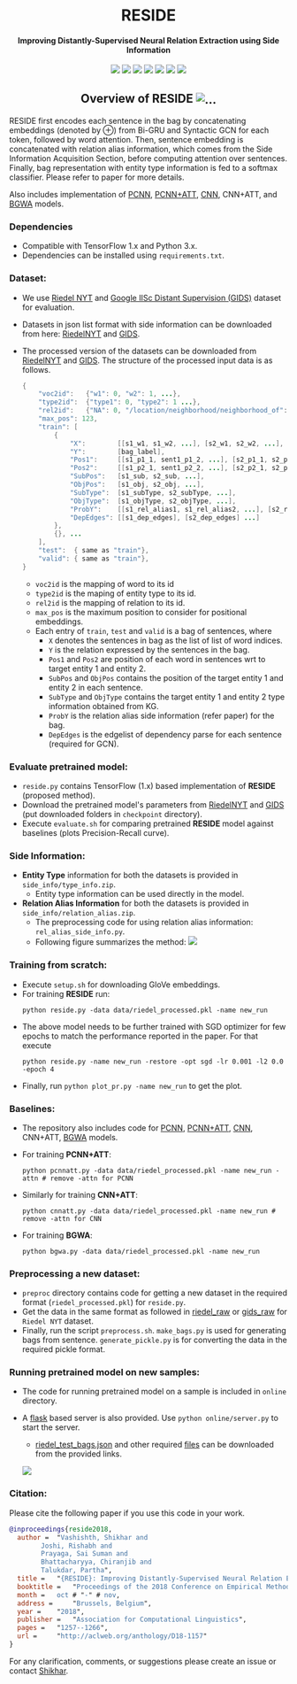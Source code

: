 <h1 align="center">
  RESIDE
</h1>

<h4 align="center">Improving Distantly-Supervised Neural Relation Extraction using Side Information</h4>

<p align="center">
  <a href="https://2018.emnlp.org/"><img src="http://img.shields.io/badge/EMNLP-2018-4b44ce.svg"></a>
  <a href="https://arxiv.org/abs/1812.04361"><img src="http://img.shields.io/badge/Paper-PDF-red.svg"></a>
  <a href="http://img.shields.io/badge/video-vimeo-blue.svg"><img src="http://img.shields.io/badge/Video-Vimeo-green.svg"></a>
  <a href="https://shikhar-vashishth.github.io/assets/pdf/reside_supp.pdf"><img src="http://img.shields.io/badge/Supplementary-PDF-B31B1B.svg"></a>
  <a href="https://shikhar-vashishth.github.io/assets/pdf/reside_poster.pdf"><img src="http://img.shields.io/badge/Slides-PDF-9cf.svg"></a>
  <a href="https://shikhar-vashishth.github.io/assets/pdf/slides_reside.pdf"><img src="http://img.shields.io/badge/Slides-PDF-orange.svg"></a>
  <a href="https://github.com/malllabiisc/RESIDE/blob/master/LICENSE">
    <img src="https://img.shields.io/badge/License-Apache%202.0-blue.svg">
  </a>
</p>

<h2 align="center">
  Overview of RESIDE
  <img align="center"  src="./images/overview.png" alt="...">
</h2>

RESIDE first encodes each sentence in the bag by concatenating embeddings (denoted by ⊕) from Bi-GRU and Syntactic GCN for each token, followed by word attention. Then, sentence embedding is concatenated with relation alias information, which comes from the Side Information Acquisition Section, before computing attention over sentences. Finally, bag representation with entity type information is fed to a softmax classifier. Please refer to paper for more details.

Also includes implementation of [PCNN](http://www.emnlp2015.org/proceedings/EMNLP/pdf/EMNLP203.pdf), [PCNN+ATT](https://www.aclweb.org/anthology/P16-1200), [CNN](https://www.aclweb.org/anthology/C14-1220), CNN+ATT, and [BGWA](https://arxiv.org/pdf/1804.06987.pdf) models.

### Dependencies

- Compatible with TensorFlow 1.x and Python 3.x.
- Dependencies can be installed using `requirements.txt`.

### Dataset:

- We use [Riedel NYT](http://iesl.cs.umass.edu/riedel/ecml/) and [Google IISc Distant Supervision (GIDS)](https://arxiv.org/pdf/1804.06987.pdf) dataset​ for evaluation.

- Datasets in json list format with side information can be downloaded from here: [RiedelNYT](https://drive.google.com/open?id=1D7bZPvrSAbIPaFSG7ZswYQcPA3tmouCw) and [GIDS](https://drive.google.com/open?id=1gTNAbv8My2QDmP-OHLFtJFlzPDoCG4aI).  

- The processed version of the datasets can be downloaded from [RiedelNYT](https://drive.google.com/file/d/1UD86c_6O_NSBn2DYirk6ygaHy_fTL-hN/view?usp=sharing) and [GIDS](https://drive.google.com/file/d/1UMS4EmWv5SWXfaSl_ZC4DcT3dk3JyHeq/view?usp=sharing). The structure of the processed input data is as follows.

  ```java
  {
      "voc2id":   {"w1": 0, "w2": 1, ...},
      "type2id":  {"type1": 0, "type2": 1 ...},
      "rel2id":   {"NA": 0, "/location/neighborhood/neighborhood_of": 1, ...}
      "max_pos": 123,
      "train": [
          {
              "X":        [[s1_w1, s1_w2, ...], [s2_w1, s2_w2, ...], ...],
              "Y":        [bag_label],
              "Pos1":     [[s1_p1_1, sent1_p1_2, ...], [s2_p1_1, s2_p1_2, ...], ...],
              "Pos2":     [[s1_p2_1, sent1_p2_2, ...], [s2_p2_1, s2_p2_2, ...], ...],
              "SubPos":   [s1_sub, s2_sub, ...],
              "ObjPos":   [s1_obj, s2_obj, ...],
              "SubType":  [s1_subType, s2_subType, ...],
              "ObjType":  [s1_objType, s2_objType, ...],
              "ProbY":    [[s1_rel_alias1, s1_rel_alias2, ...], [s2_rel_alias1, ... ], ...]
              "DepEdges": [[s1_dep_edges], [s2_dep_edges] ...]
          },
          {}, ...
      ],
      "test":  { same as "train"},
      "valid": { same as "train"},
  }
  ```

  * `voc2id` is the mapping of word to its id
  * `type2id` is the maping of entity type to its id.
  * `rel2id` is the mapping of relation to its id. 
  * `max_pos` is the maximum position to consider for positional embeddings.
  * Each entry of `train`, `test` and `valid` is a bag of sentences, where
    * `X` denotes the sentences in bag as the list of list of word indices.
    * `Y` is the relation expressed by the sentences in the bag.
    * `Pos1` and `Pos2` are position of each word in sentences wrt to target entity 1 and entity 2.
    * `SubPos` and `ObjPos` contains the position of the target entity 1 and entity 2 in each sentence.
    * `SubType` and `ObjType` contains the target entity 1 and entity 2 type information obtained from KG.
    * `ProbY` is the relation alias side information (refer paper) for the bag.
    * `DepEdges` is the edgelist of dependency parse for each sentence (required for GCN).

### Evaluate pretrained model:

- `reside.py` contains TensorFlow (1.x) based implementation of **RESIDE** (proposed method).
- Download the pretrained model's parameters from [RiedelNYT](https://drive.google.com/file/d/1CUk10FTncaaZspAoh8YkHTML3RJHfW7e/view?usp=sharing) and [GIDS](https://drive.google.com/file/d/1X5pKkL6eOkGXw39baq0n9noBXa--5EhE/view?usp=sharing) (put downloaded folders in `checkpoint` directory). 
- Execute `evaluate.sh` for comparing pretrained **RESIDE** model against baselines (plots Precision-Recall curve). 

### Side Information:

- **Entity Type** information for both the datasets is provided in `side_info/type_info.zip`. 
  * Entity type information can be used directly in the model.
- **Relation Alias Information** for both the datasets is provided in `side_info/relation_alias.zip`.
  * The preprocessing code for using relation alias information: `rel_alias_side_info.py`. 
  * Following figure summarizes the method:
  ![](https://github.com/malllabiisc/RESIDE/blob/master/images/relation_alias.png)

### Training from scratch:
- Execute `setup.sh` for downloading GloVe embeddings.
- For training **RESIDE** run:
  ```shell
  python reside.py -data data/riedel_processed.pkl -name new_run
  ```

* The above model needs to be further trained with SGD optimizer for few epochs to match the performance reported in the paper. For that execute

  ```shell
  python reside.py -name new_run -restore -opt sgd -lr 0.001 -l2 0.0 -epoch 4
  ```

* Finally, run `python plot_pr.py -name new_run` to get the plot.

### Baselines:

* The repository also includes code for [PCNN](http://www.emnlp2015.org/proceedings/EMNLP/pdf/EMNLP203.pdf), [PCNN+ATT](https://www.aclweb.org/anthology/P16-1200), [CNN](https://www.aclweb.org/anthology/C14-1220), CNN+ATT, [BGWA](https://arxiv.org/pdf/1804.06987.pdf) models.

* For training **PCNN+ATT**:

  ```shell
  python pcnnatt.py -data data/riedel_processed.pkl -name new_run -attn # remove -attn for PCNN
  ```

  

* Similarly for training **CNN+ATT**:

  ```shell
  python cnnatt.py -data data/riedel_processed.pkl -name new_run # remove -attn for CNN
  ```

* For training **BGWA**:

  ```shell
  python bgwa.py -data data/riedel_processed.pkl -name new_run
  ```

### Preprocessing a new dataset:

* `preproc` directory contains code for getting a new dataset in the required format (`riedel_processed.pkl`) for `reside.py`.
* Get the data in the same format as followed in [riedel_raw](https://drive.google.com/file/d/1D7bZPvrSAbIPaFSG7ZswYQcPA3tmouCw/view?usp=sharing) or [gids_raw](https://drive.google.com/open?id=1gTNAbv8My2QDmP-OHLFtJFlzPDoCG4aI) for `Riedel NYT` dataset.
* Finally, run the script `preprocess.sh`.  `make_bags.py` is used for generating bags from sentence. `generate_pickle.py` is for converting the data in the required pickle format.

### Running pretrained model on new samples:

- The code for running pretrained model on a sample is included in `online` directory.

- A [flask](http://flask.pocoo.org/) based server is also provided. Use `python online/server.py` to start the server.

  - [riedel_test_bags.json](https://drive.google.com/open?id=1tIczJKU5NrZJvR-XHUEh7IrFrvbS_aHn) and other required [files](https://drive.google.com/open?id=17UNttRDo14O_Zgfr6y9tvY57fc0BGEjw) can be downloaded from the provided links.

  ![](./images/demo.png)

### Citation:
Please cite the following paper if you use this code in your work.

```bibtex
@inproceedings{reside2018,
  author = 	"Vashishth, Shikhar and 
  		Joshi, Rishabh and
		Prayaga, Sai Suman and
		Bhattacharyya, Chiranjib and
		Talukdar, Partha",
  title = 	"{RESIDE}: Improving Distantly-Supervised Neural Relation Extraction using Side Information",
  booktitle = 	"Proceedings of the 2018 Conference on Empirical Methods in Natural Language Processing",
  month = 	oct # "-" # nov,
  address = 	"Brussels, Belgium",
  year = 	"2018",
  publisher = 	"Association for Computational Linguistics",
  pages = 	"1257--1266",
  url = 	"http://aclweb.org/anthology/D18-1157"
}
```

For any clarification, comments, or suggestions please create an issue or contact [Shikhar](http://shikhar-vashishth.github.io).
